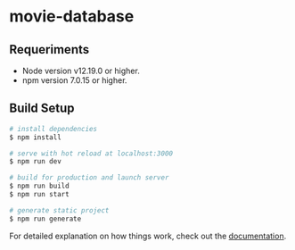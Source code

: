 # movie-database

## Requeriments

- Node version v12.19.0 or higher.
- npm version 7.0.15 or higher.

## Build Setup

```bash
# install dependencies
$ npm install

# serve with hot reload at localhost:3000
$ npm run dev

# build for production and launch server
$ npm run build
$ npm run start

# generate static project
$ npm run generate
```

For detailed explanation on how things work, check out the [documentation](https://nuxtjs.org).
